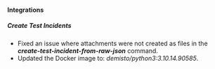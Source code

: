 
#### Integrations
##### Create Test Incidents
- Fixed an issue where attachments were not created as files in the ***create-test-incident-from-raw-json*** command.
- Updated the Docker image to: *demisto/python3:3.10.14.90585*.
